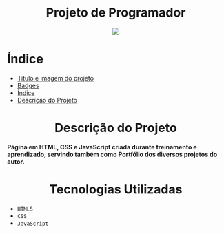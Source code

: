 <h1 align="center">Projeto de Programador</h1>
<p align="center">
<img src="http://img.shields.io/static/v1?label=STATUS&message=EM%20DESENVOLVIMENTO&color=GREEN&style=for-the-badge"/>
</p>

# Índice
* [Título e imagem do projeto](#título-e-imagem-do-projeto)
* [Badges](#Badges)
* [Índice](#Índice)
* [Descrição do Projeto](#Descrição-do-Projeto)

<h1 align="center">Descrição do Projeto</h1>
<p><strong>Página em HTML, CSS e JavaScript criada durante treinamento e aprendizado, servindo também como Portfólio dos diversos projetos do autor.</strong></p>

<h1 align="center">Tecnologias Utilizadas</h1>

- `HTML5`
- `CSS`
- `JavaScript`
